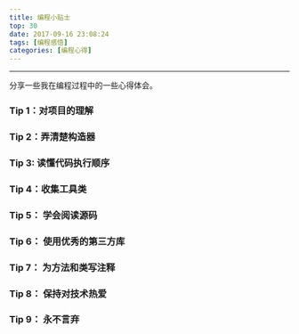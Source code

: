 ```yaml
---
title: 编程小贴士
top: 30
date: 2017-09-16 23:08:24
tags: [编程感悟]
categories: [编程心得]
---
```


---



分享一些我在编程过程中的一些心得体会。

<!--more-->

### Tip 1：对项目的理解

### Tip 2：弄清楚构造器

### Tip 3:  读懂代码执行顺序

### Tip 4：收集工具类

### Tip 5： 学会阅读源码

### Tip 6： 使用优秀的第三方库

### Tip 7： 为方法和类写注释

### Tip 8： 保持对技术热爱

### Tip  9： 永不言弃



